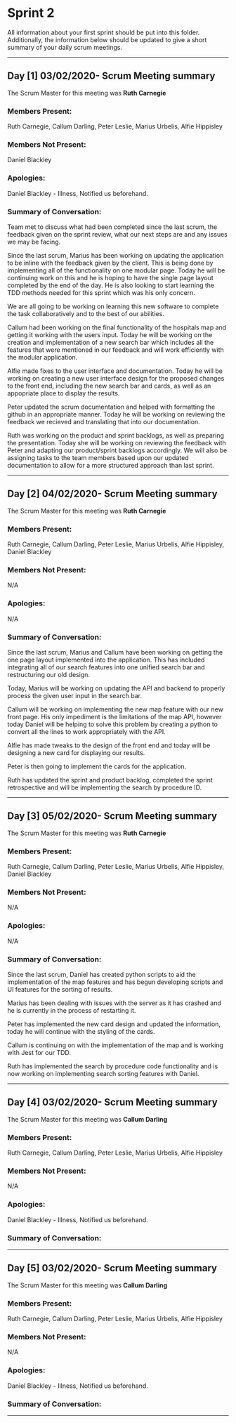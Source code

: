 # Sprint 2

All information about your first sprint should be put into this folder. Additionally, the information below should be updated to give a short summary of your daily scrum meetings.

---

## Day [1] 03/02/2020- Scrum Meeting summary
The Scrum Master for this meeting was **Ruth Carnegie**

### Members Present:
Ruth Carnegie, Callum Darling, Peter Leslie, Marius Urbelis, Alfie Hippisley

### Members Not Present:
Daniel Blackley

### Apologies:
Daniel Blackley - Illness, Notified us beforehand. 

### Summary of Conversation:
Team met to discuss what had been completed since the last scrum, the feedback given on the sprint review, what our next steps are and any issues we may be facing. 

Since the last scrum, Marius has been working on updating the application to be inline with the feedback given by the client. This is being done by implementing all of the functionality on one modular page. Today he will be continuing work on this and he is hoping to have the single page layout completed by the end of the day. He is also looking to start learning the TDD methods needed for this sprint which was his only concern. 

We are all going to be working on learning this new software to complete the task collaboratively and to the best of our abilities. 

Callum had been working on the final functionality of the hospitals map and getting it working with the users input. Today he will be working on the creation and implementation of a new search bar which includes all the features that were mentioned in our feedback and will work efficiently with the modular application. 

Alfie made fixes to the user interface and documentation.  Today he will be working on creating a new user interface design for the proposed changes to the front end, including the new search bar and cards, as well as an appopriate place to display the results. 

Peter updated the scrum documentation and helped with formatting the github in an appropriate manner. Today he will be working on reviewing the feedback we recieved and translating that into our documentation. 

Ruth was working on the product and sprint backlogs, as well as preparing the presentation. Today she will be working on reviewing the feedback with Peter and adapting our product/sprint backlogs accordingly. We will also be assigning tasks to the team members based upon our updated documentation to allow for a more structured approach than last sprint. 


---
## Day [2] 04/02/2020- Scrum Meeting summary
The Scrum Master for this meeting was **Ruth Carnegie**

### Members Present:
Ruth Carnegie, Callum Darling, Peter Leslie, Marius Urbelis, Alfie Hippisley, Daniel Blackley

### Members Not Present:
N/A

### Apologies:
N/A

### Summary of Conversation:

Since the last scrum, Marius and Callum have been working on getting the one page layout implemented into the application. This has included integrating all of our search features into one unified search bar and restructuring our old design. 

Today, Marius will be working on updating the API and backend to properly process the given user input in the search bar. 

Callum will be working on implementing the new map feature with our new front page. His only impediment 
is the limitations of the map API, however today Daniel will be helping to solve this problem by creating a python to convert all the lines to work appropriately with the API. 

Alfie has made tweaks to the design of the front end and today will be designing a new card for displaying our results. 

Peter is then going to implement the cards for the application. 

Ruth has updated the sprint and product backlog, completed the sprint retrospective and will be implementing the search by procedure ID.



---
## Day [3] 05/02/2020- Scrum Meeting summary
The Scrum Master for this meeting was **Ruth Carnegie**

### Members Present:
Ruth Carnegie, Callum Darling, Peter Leslie, Marius Urbelis, Alfie Hippisley, Daniel Blackley

### Members Not Present:
N/A

### Apologies:
N/A

### Summary of Conversation:

Since the last scrum, Daniel has created python scripts to aid the implementation of the map features and has begun developing scripts and UI features for the sorting of results.

Marius has been dealing with issues with the server as it has crashed and he is currently in the process of restarting it.

Peter has implemented the new card design and updated the information, today he will continue with the styling of the cards.

Callum is continuing on with the implementation of the map and is working with Jest for our TDD. 

Ruth has implemented the search by procedure code functionality and is now working on implementing search sorting features with Daniel. 


---

## Day [4] 03/02/2020- Scrum Meeting summary
The Scrum Master for this meeting was **Callum Darling**

### Members Present:
Ruth Carnegie, Callum Darling, Peter Leslie, Marius Urbelis, Alfie Hippisley

### Members Not Present:
N/A

### Apologies:
Daniel Blackley - Illness, Notified us beforehand. 

### Summary of Conversation:

---
## Day [5] 03/02/2020- Scrum Meeting summary
The Scrum Master for this meeting was **Callum Darling**

### Members Present:
Ruth Carnegie, Callum Darling, Peter Leslie, Marius Urbelis, Alfie Hippisley

### Members Not Present:
N/A

### Apologies:
Daniel Blackley - Illness, Notified us beforehand. 

### Summary of Conversation:

---


